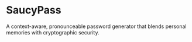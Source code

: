 # SaucyPass
A context-aware, pronounceable password generator that blends personal memories with cryptographic security.

